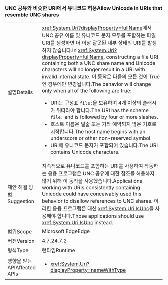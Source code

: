 ### <a name="allow-unicode-in-uris-that-resemble-unc-shares"></a><span data-ttu-id="59fbf-101">UNC 공유와 비슷한 URI에서 유니코드 허용</span><span class="sxs-lookup"><span data-stu-id="59fbf-101">Allow Unicode in URIs that resemble UNC shares</span></span>

|   |   |
|---|---|
|<span data-ttu-id="59fbf-102">설명</span><span class="sxs-lookup"><span data-stu-id="59fbf-102">Details</span></span>|<span data-ttu-id="59fbf-103"><xref:System.Uri?displayProperty=fullName>에서 UNC 공유 이름 및 유니코드 문자 모두를 포함하는 파일 URI를 생성하면 더 이상 잘못된 내부 상태의 URI를 발생하지 않습니다.</span><span class="sxs-lookup"><span data-stu-id="59fbf-103">In <xref:System.Uri?displayProperty=fullName>, constructing a file URI containing both a UNC share name and Unicode characters will no longer result in a URI with invalid internal state.</span></span> <span data-ttu-id="59fbf-104">이 동작은 다음의 모든 것이 True인 경우에만 변경됩니다.</span><span class="sxs-lookup"><span data-stu-id="59fbf-104">The behavior will change only when all of the following are true:</span></span><ul><li><span data-ttu-id="59fbf-105">URI는 구성표 <code>file:</code>을 보유하며 4개 이상의 슬래시가 뒤따라야 합니다.</span><span class="sxs-lookup"><span data-stu-id="59fbf-105">The URI has the scheme <code>file:</code> and is followed by four or more slashes.</span></span></li><li><span data-ttu-id="59fbf-106">호스트 이름은 밑줄 또는 기타 예약되지 않은 기호로 시작합니다.</span><span class="sxs-lookup"><span data-stu-id="59fbf-106">The host name begins with an underscore or other non-reserved symbol.</span></span></li><li><span data-ttu-id="59fbf-107">URI에 유니코드 문자가 포함되어 있습니다.</span><span class="sxs-lookup"><span data-stu-id="59fbf-107">The URI contains Unicode characters.</span></span></li></ul>|
|<span data-ttu-id="59fbf-108">제안 해결 방법</span><span class="sxs-lookup"><span data-stu-id="59fbf-108">Suggestion</span></span>|<span data-ttu-id="59fbf-109">지속적으로 유니코드를 포함하는 URI를 사용하여 작동하는 응용 프로그램은 UNC 공유에 대한 참조를 허용하지 않기 위해 이 동작을 사용했습니다.</span><span class="sxs-lookup"><span data-stu-id="59fbf-109">Applications working with URIs consistently containing Unicode could have conceivably used this behavior to disallow references to UNC shares.</span></span> <span data-ttu-id="59fbf-110">이러한 응용 프로그램은 대신 <xref:System.Uri.IsUnc>을 사용해야 합니다.</span><span class="sxs-lookup"><span data-stu-id="59fbf-110">Those applications should use <xref:System.Uri.IsUnc> instead.</span></span>|
|<span data-ttu-id="59fbf-111">범위</span><span class="sxs-lookup"><span data-stu-id="59fbf-111">Scope</span></span>|<span data-ttu-id="59fbf-112">Microsoft Edge</span><span class="sxs-lookup"><span data-stu-id="59fbf-112">Edge</span></span>|
|<span data-ttu-id="59fbf-113">버전</span><span class="sxs-lookup"><span data-stu-id="59fbf-113">Version</span></span>|<span data-ttu-id="59fbf-114">4.7.2</span><span class="sxs-lookup"><span data-stu-id="59fbf-114">4.7.2</span></span>|
|<span data-ttu-id="59fbf-115">형식</span><span class="sxs-lookup"><span data-stu-id="59fbf-115">Type</span></span>|<span data-ttu-id="59fbf-116">런타임</span><span class="sxs-lookup"><span data-stu-id="59fbf-116">Runtime</span></span>|
|<span data-ttu-id="59fbf-117">영향을 받는 API</span><span class="sxs-lookup"><span data-stu-id="59fbf-117">Affected APIs</span></span>|<ul><li><xref:System.Uri?displayProperty=nameWithType></li></ul>|


